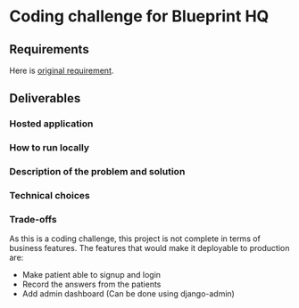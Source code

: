 # Coding challenge for Blueprint HQ

## Requirements

Here is [original requirement](https://github.com/blueprinthq/coding-challenge).

## Deliverables

### Hosted application

### How to run locally

### Description of the problem and solution

### Technical choices

### Trade-offs

As this is a coding challenge, this project is not complete in terms of business features.
The features that would make it deployable to production are:

- Make patient able to signup and login
- Record the answers from the patients
- Add admin dashboard (Can be done using django-admin)
